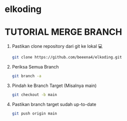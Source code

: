 # elkoding

# TUTORIAL MERGE BRANCH
1. Pastikan clone repository dari git ke lokal 💻
   ```sh
   git clone https://github.com/beeena4/elkoding.git
   ```
2. Periksa Semua Branch
   ```sh
   git branch -a
   ```
3. Pindah ke Branch Target (Misalnya main)
   ```sh
   git checkout -b main
   ```
4. Pastikan branch target sudah up-to-date
   ```sh
   git push origin main
   ```